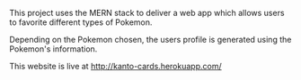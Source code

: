This project uses the MERN stack to deliver a web app which allows users to favorite different types of Pokemon.

Depending on the Pokemon chosen, the users profile is generated using the Pokemon's information.

This website is live at http://kanto-cards.herokuapp.com/

